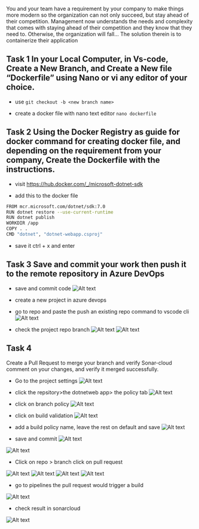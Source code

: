 You and your team have a requirement by your company to make things more modern so the organization can not only succeed, but stay ahead of their competition. Management now understands the needs and complexity that comes with staying ahead of their competition and they know that they need to. Otherwise, the organization will fall… The solution therein is to containerize their application


## Task 1 In your Local Computer, in Vs-code, Create a New Branch, and Create a New file  “Dockerfile”  using Nano or vi  any editor of your choice.




- use `git checkout -b <new branch name>`




- create a docker file with nano text editor
`nano dockerfile`



## Task 2 Using the Docker Registry as guide for docker command for creating docker file, and depending on the requirement from your company, Create the Dockerfile with the instructions.

- visit https://hub.docker.com/_/microsoft-dotnet-sdk


- add this to the docker file

```sh
FROM mcr.microsoft.com/dotnet/sdk:7.0
RUN dotnet restore --use-current-runtime
RUN dotnet publish
WORKDIR /app
COPY . .
CMD "dotnet", "dotnet-webapp.csproj"
```

- save it ctrl + x and enter



## Task 3 Save and commit your work then push it  to the remote repository in Azure DevOps

- save and commit code
![Alt text](images/save%20and%20commit.png)

- create a new project in azure devops


- go to repo and paste the push an existing repo command to vscode cli
![Alt text](images/dotnet%20repo.png)

- check the project repo branch
![Alt text](images/dotnet%20docker%20branch.png)
![Alt text](images/dotnet%20docker%20branch1.png)

## Task 4 
Create a Pull Request to merge your branch and verify Sonar-cloud comment on your changes, and verify it merged successfully.

- Go to the project settings 
![Alt text](images/repo.png)
- click the repsitory>the dotnetweb app> the policy tab
![Alt text](images/repo%201.png)
- click on branch policy
![Alt text](images/repo%203.png)
- click on build validation
![Alt text](images/repo%204.png)

- add a build policy name, leave the rest on default  and save
![Alt text](images/repo%205.png)

- save and commit 
![Alt text](images/save%20and%20commit.png)

![Alt text](images/git%20merge%201.png)

- Click on repo > branch click on pull request

![Alt text](images/pull%20req.png)
![Alt text](images/pull%20req%201.png)
![Alt text](images/pull%20req%202.png)
![Alt text](images/pull%20req%203.png)



- go to pipelines the pull request would trigger a build 

![Alt text](images/pull%20req%20project%20settings.png)


- check result in sonarcloud

![Alt text](images/sonar%20pull%20request.png)







